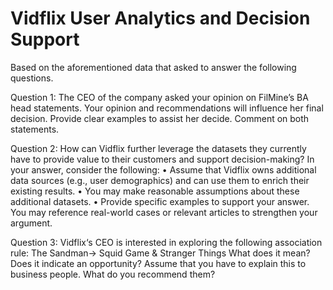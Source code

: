 # Vidflix User Analytics and Decision Support

Based on the aforementioned data that asked to answer the following 
questions.

Question 1: 
The CEO of the company asked your opinion on FilMine’s BA head statements. 
Your opinion and recommendations will influence her final decision. Provide clear 
examples to assist her decide. Comment on both statements.

Question 2:
How can Vidflix further leverage the datasets they currently have to provide value 
to their customers and support decision-making? In your answer, consider the 
following:
• Assume that Vidflix owns additional data sources (e.g., user 
demographics) and can use them to enrich their existing results.
• You may make reasonable assumptions about these additional datasets.
• Provide specific examples to support your answer. You may reference 
real-world cases or relevant articles to strengthen your argument.

Question 3: 
Vidflix‘s CEO is interested in exploring the following association rule:
The Sandman→ Squid Game & Stranger Things
What does it mean? Does it indicate an opportunity? Assume that you have to 
explain this to business people. What do you recommend them?

